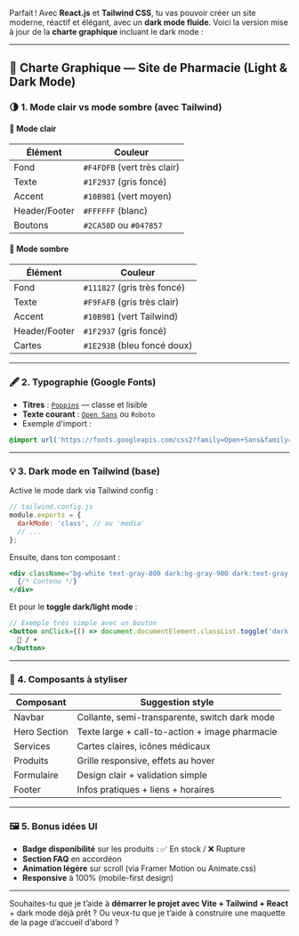Parfait ! Avec **React.js** et **Tailwind CSS**, tu vas pouvoir créer un site moderne, réactif et élégant, avec un **dark mode fluide**. Voici la version mise à jour de la **charte graphique** incluant le dark mode :

---

## 🎨 **Charte Graphique — Site de Pharmacie (Light & Dark Mode)**

### 🌗 1. **Mode clair vs mode sombre (avec Tailwind)**

#### 🔆 **Mode clair**

| Élément       | Couleur                         |
|---------------|----------------------------------|
| Fond          | `#F4FDFB` (vert très clair)     |
| Texte         | `#1F2937` (gris foncé)          |
| Accent        | `#10B981` (vert moyen)          |
| Header/Footer | `#FFFFFF` (blanc)               |
| Boutons       | `#2CA58D` ou `#047857`          |

#### 🌙 **Mode sombre**

| Élément       | Couleur                         |
|---------------|----------------------------------|
| Fond          | `#111827` (gris très foncé)     |
| Texte         | `#F9FAFB` (gris très clair)     |
| Accent        | `#10B981` (vert Tailwind)       |
| Header/Footer | `#1F2937` (gris foncé)          |
| Cartes        | `#1E293B` (bleu foncé doux)     |

---

### 🖋️ 2. **Typographie (Google Fonts)**

- **Titres** : [`Poppins`](https://fonts.google.com/specimen/Poppins) — classe et lisible  
- **Texte courant** : [`Open Sans`](https://fonts.google.com/specimen/Open+Sans) ou `Roboto`  
- Exemple d'import :  
```css
@import url('https://fonts.googleapis.com/css2?family=Open+Sans&family=Poppins:wght@500;700&display=swap');
```

---

### 💡 3. **Dark mode en Tailwind (base)**

Active le mode dark via Tailwind config :
```js
// tailwind.config.js
module.exports = {
  darkMode: 'class', // ou 'media'
  // ...
};
```

Ensuite, dans ton composant :
```jsx
<div className="bg-white text-gray-800 dark:bg-gray-900 dark:text-gray-100">
  {/* Contenu */}
</div>
```

Et pour le **toggle dark/light mode** :
```jsx
// Exemple très simple avec un bouton
<button onClick={() => document.documentElement.classList.toggle('dark')}>
  🌙 / ☀️
</button>
```

---

### 🧩 4. **Composants à styliser**

| Composant        | Suggestion style |
|------------------|------------------|
| Navbar           | Collante, semi-transparente, switch dark mode |
| Hero Section     | Texte large + call-to-action + image pharmacie |
| Services         | Cartes claires, icônes médicaux |
| Produits         | Grille responsive, effets au hover |
| Formulaire       | Design clair + validation simple |
| Footer           | Infos pratiques + liens + horaires |

---

### 🖼️ 5. **Bonus idées UI**

- **Badge disponibilité** sur les produits : ✅ En stock / ❌ Rupture  
- **Section FAQ** en accordéon  
- **Animation légère** sur scroll (via Framer Motion ou Animate.css)  
- **Responsive** à 100% (mobile-first design)

---

Souhaites-tu que je t’aide à **démarrer le projet avec Vite + Tailwind + React** + dark mode déjà prêt ? Ou veux-tu que je t’aide à construire une maquette de la page d’accueil d’abord ?